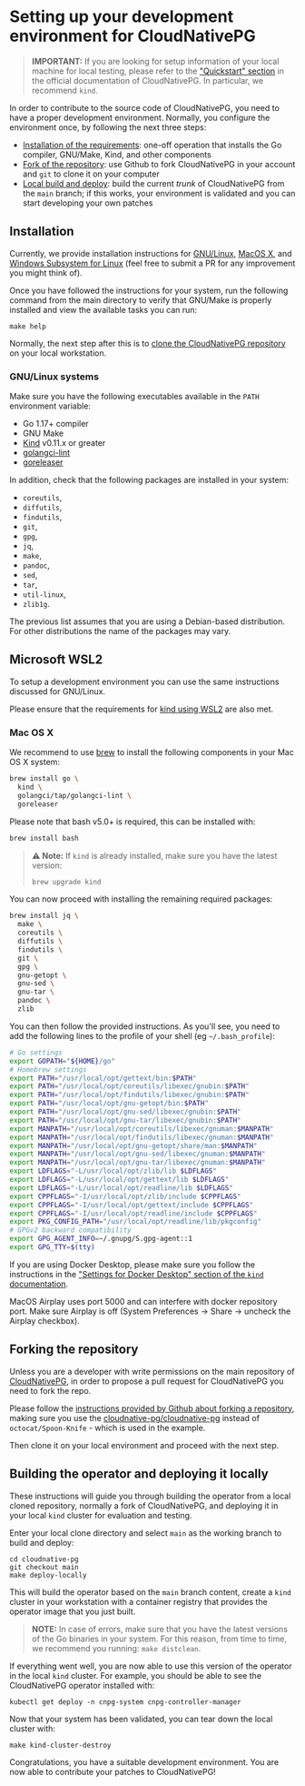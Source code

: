 # Setting up your development environment for CloudNativePG

> **IMPORTANT:** If you are looking for setup information of your local
> machine for local testing, please refer to the ["Quickstart" section](../../docs/src/quickstart.md)
> in the official documentation of CloudNativePG. In particular, we
> recommend `kind`.

In order to contribute to the source code of CloudNativePG, you need to have a
proper development environment. Normally, you configure the environment once, by
following the next three steps:

- [Installation of the requirements](#installation): one-off operation that installs the Go compiler, GNU/Make, Kind, and other components
- [Fork of the repository](#forking-the-repository): use Github to fork
  CloudNativePG in your account and `git` to clone it on your computer
- [Local build and deploy](#building-the-operator-and-deploying-it-locally):
  build the current *trunk* of CloudNativePG from the `main` branch; if this
  works, your environment is validated and you can start developing your own
  patches

## Installation

Currently, we provide installation instructions for [GNU/Linux](#gnulinux-systems),
[MacOS X](#mac-os-x), and [Windows Subsystem for Linux](microsoft-wsl2)
(feel free to submit a PR for any improvement you might think of).

Once you have followed the instructions for your system, run the following
command from the main directory to verify that GNU/Make is properly installed
and view the available tasks you can run:

```
make help
```

Normally, the next step after this is to [clone the CloudNativePG repository](#forking-the-repository)
on your local workstation.

<!-- TODO: We should add an easier way to check that requirements are met -->

### GNU/Linux systems

Make sure you have the following executables available in the `PATH`
environment variable:

- Go 1.17+ compiler
- GNU Make
- [Kind](https://kind.sigs.k8s.io/) v0.11.x or greater
- [golangci-lint](https://github.com/golangci/golangci-lint)
- [goreleaser](https://goreleaser.com/)

In addition, check that the following packages are installed in your system:

- `coreutils`,
- `diffutils`,
- `findutils`,
- `git`,
- `gpg`,
- `jq`,
- `make`,
- `pandoc`,
- `sed`,
- `tar`,
- `util-linux`,
- `zlib1g`.

The previous list assumes that you are using a Debian-based distribution. For
other distributions the name of the packages may vary.

## Microsoft WSL2

To setup a development environment you can use the same instructions discussed
for GNU/Linux.

Please ensure that the requirements for [kind using
WSL2](https://kind.sigs.k8s.io/docs/user/using-wsl2/) are also met.

### Mac OS X

We recommend to use [brew](https://brew.sh/) to install the following
components in your Mac OS X system:

``` bash
brew install go \
  kind \
  golangci/tap/golangci-lint \
  goreleaser
```

Please note that bash v5.0+ is required, this can be installed with:
``` bash
brew install bash
```

>**⚠️ Note:**
>If `kind` is already installed, make sure you have the latest version:
>
>``` bash
>brew upgrade kind
>```

You can now proceed with installing the remaining required packages:

``` bash
brew install jq \
  make \
  coreutils \
  diffutils \
  findutils \
  git \
  gpg \
  gnu-getopt \
  gnu-sed \
  gnu-tar \
  pandoc \
  zlib
```

You can then follow the provided instructions. As you'll see, you need to add
the following lines to the profile of your shell (eg `~/.bash_profile`):

``` bash
# Go settings
export GOPATH="${HOME}/go"
# Homebrew settings
export PATH="/usr/local/opt/gettext/bin:$PATH"
export PATH="/usr/local/opt/coreutils/libexec/gnubin:$PATH"
export PATH="/usr/local/opt/findutils/libexec/gnubin:$PATH"
export PATH="/usr/local/opt/gnu-getopt/bin:$PATH"
export PATH="/usr/local/opt/gnu-sed/libexec/gnubin:$PATH"
export PATH="/usr/local/opt/gnu-tar/libexec/gnubin:$PATH"
export MANPATH="/usr/local/opt/coreutils/libexec/gnuman:$MANPATH"
export MANPATH="/usr/local/opt/findutils/libexec/gnuman:$MANPATH"
export MANPATH="/usr/local/opt/gnu-getopt/share/man:$MANPATH"
export MANPATH="/usr/local/opt/gnu-sed/libexec/gnuman:$MANPATH"
export MANPATH="/usr/local/opt/gnu-tar/libexec/gnuman:$MANPATH"
export LDFLAGS="-L/usr/local/opt/zlib/lib $LDFLAGS"
export LDFLAGS="-L/usr/local/opt/gettext/lib $LDFLAGS"
export LDFLAGS="-L/usr/local/opt/readline/lib $LDFLAGS"
export CPPFLAGS="-I/usr/local/opt/zlib/include $CPPFLAGS"
export CPPFLAGS="-I/usr/local/opt/gettext/include $CPPFLAGS"
export CPPFLAGS="-I/usr/local/opt/readline/include $CPPFLAGS"
export PKG_CONFIG_PATH="/usr/local/opt/readline/lib/pkgconfig"
# GPGv2 backward compatibility
export GPG_AGENT_INFO=~/.gnupg/S.gpg-agent::1
export GPG_TTY=$(tty)
```

If you are using Docker Desktop, please make sure you follow the instructions in the
["Settings for Docker Desktop" section of the `kind` documentation](https://kind.sigs.k8s.io/docs/user/quick-start/#settings-for-docker-desktop).

MacOS Airplay uses port 5000 and can interfere with docker repository port. Make sure Airplay is off (System Preferences -> Share -> uncheck the Airplay checkbox).

## Forking the repository

Unless you are a developer with write permissions on the main repository of
[CloudNativePG](https://github.com/cloudnative-pg/cloudnative-pg), in order to
propose a pull request for CloudNativePG you need to fork the repo.

Please follow the [instructions provided by Github about forking a repository](https://docs.github.com/en/get-started/quickstart/fork-a-repo),
making sure you use the [cloudnative-pg/cloudnative-pg](https://github.com/cloudnative-pg/cloudnative-pg)
instead of `octocat/Spoon-Knife` - which is used in the example.

Then clone it on your local environment and proceed with the next step.

## Building the operator and deploying it locally

These instructions will guide you through building the operator from a local
cloned repository, normally a fork of CloudNativePG, and deploying it in
your local `kind` cluster for evaluation and testing.

Enter your local clone directory and select `main` as the working branch to
build and deploy:

```shell
cd cloudnative-pg
git checkout main
make deploy-locally
```

This will build the operator based on the `main` branch content, create a
`kind` cluster in your workstation with a container registry that provides the
operator image that you just built.

> **NOTE:** In case of errors, make sure that you have the latest versions of the Go
> binaries in your system. For this reason, from time to time, we recommend
> you running: `make distclean`.

If everything went well, you are now able to use this version of the operator
in the local `kind` cluster. For example, you should be able to see the
CloudNativePG operator installed with:

```shell
kubectl get deploy -n cnpg-system cnpg-controller-manager
```

Now that your system has been validated, you can tear down the local cluster with:

```shell
make kind-cluster-destroy
```

Congratulations, you have a suitable development environment. You are now able
to contribute your patches to CloudNativePG!
